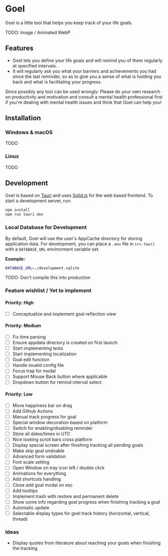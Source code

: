 # Goel

Goel is a little tool that helps you keep track of your life goals.

TODO: Image / Animated WebP

## Features

- Goel lets you define your life goals and will remind you of them regularly at specified intervals.
- It will regularly ask you what your barriers and achievements you had since the last reminder, so as to give you a sense of what is holding you back and what is facilitating your progress.

Since possibly any tool can be used wrongly: Please do your own research on productivity and motivation and consult a mental health professional first if you're dealing with mental health issues and think that Goel can help you!

## Installation

### Windows & macOS

TODO

### Linux

TODO

## Development

Goel is based on [Tauri](https://tauri.app) and uses [Solid.js](https://www.solidjs.com) for the web based frontend. To start a development server, run:

```bash
npm install
npm run tauri dev
```

### Local Database for Development

By default, Goel will use the user's AppCache directory for storing application data. For development, you can place a `.env` file in `src-tauri` with a `DATABASE_URL` environment variable set.

**Example:**

```bash
DATABASE_URL=./development.sqlite
```

TODO: Don't compile this into production

### Feature wishlist / Yet to implement

#### Priority: High

- [ ] Conceptualize and implement goal reflection view

#### Priority: Medium

- [ ] Fix time parsing
- [ ] Ensure appdata directory is created on first launch
- [ ] Start implementing tests
- [ ] Start implementing localization
- [ ] Goal edit function
- [ ] Handle invalid config file
- [ ] Focus trap for modal
- [ ] Support Mouse Back button where applicable
- [ ] Dropdown button for remind interval select

#### Priority: Low

- [ ] Move happiness bar on drag
- [ ] Add Github Actions
- [ ] Manual track progress for goal
- [ ] Special window decoration based on platform
- [ ] Switch for enabling/disabling reminder
- [ ] Store all dates/times in UTC
- [ ] Nice looking scroll bars cross platform
- [ ] Display special screen after finishing tracking all pending goals
- [ ] Make skip goal undoable
- [ ] Advanced form validation
- [ ] Font scale setting
- [ ] Open Window on tray icon left / double click
- [ ] Animations for everything
- [ ] Add shortcuts handling
- [ ] Close add goal modal on esc
- [ ] Add tooltips
- [ ] Implement trash with restore and permanent delete
- [ ] Show some info regarding goal progress when finishing tracking a goal
- [ ] Automatic update
- [ ] Selectable display types for goel track history (horizontal, vertical, thread)

### Ideas

- Display quotes from literature about reaching your goals when finishing the tracking
